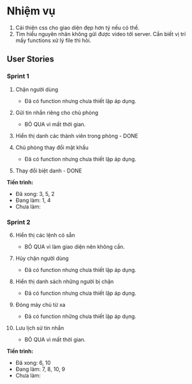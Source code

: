 # Nhiệm vụ

1. Cải thiện css cho giao diện đẹp hơn tý nếu có thể.
2. Tìm hiểu nguyên nhân không gửi được video tới server. Cần biết vị trí mấy functions xử lý file thì hỏi.

## User Stories

### Sprint 1

1. Chặn người dùng
      - Đã có function nhưng chưa thiết lập áp dụng.

2. Gửi tin nhắn riêng cho chủ phòng
      - BỎ QUA vì mất thời gian.

3. Hiển thị danh các thành viên trong phòng - DONE

4. Chủ phòng thay đổi mật khẩu
      - Đã có function nhưng chưa thiết lập áp dụng.

5. Thay đổi biệt danh - DONE

**Tiến trình:**

- Đã xong: 3, 5, 2
- Đang làm: 1, 4
- Chưa làm:


### Sprint 2

6. Hiển thị các lệnh có sẵn
      - BỎ QUA vì làm giao diện nên không cần.

7. Hủy chặn người dùng
      - Đã có function nhưng chưa thiết lập áp dụng.

8. Hiển thị danh sách những người bị chặn
      - Đã có function nhưng chưa thiết lập áp dụng.

9. Đóng máy chủ từ xa
      - Đã có function những chưa thiết lập áp dụng.

10. Lưu lịch sử tin nhắn
      - BỎ QUA vì mất thời gian.

**Tiến trình:**

- Đã xong: 6, 10
- Đang làm: 7, 8, 10, 9
- Chưa làm:
